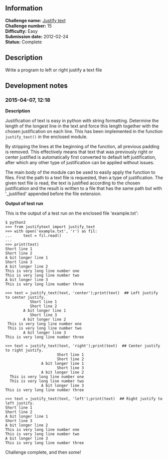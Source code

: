 ## Information

**Challenge name:** [Justify text](http://www.reddit.com/r/dailyprogrammer/comments/q4c34/2242012_challenge_15_easy/)  
**Challenge number:** 15  
**Difficulty:** Easy  
**Submission date:** 2012-02-24  
**Status:** Complete

## Description

Write a program to left or right justify a text file

## Development notes

### 2015-04-07, 12:18

**Description**

Justification of text is easy in python with string formatting. Determine the length of the
longest line in the text and force this length together with the chosen justification on
each line. This has been implemented in the function `justify_text()` in the enclosed module.

By stripping the lines at the beginning of the function, all previous padding is removed.
This effectively means that text that was previously right or center justified is automatically
first converted to default left justification, after which any other type of justification can
be applied without issues.

The main body of the module can be used to easily apply the function to files. First the path
to a text file is requested, then a type of justification. The given text file is read, the text
is justified according to the chosen justification and the result is written to a file that has
the same path but with '_justified' appended before the file extension.

**Output of test run**

This is the output of a test run on the enclosed file 'example.txt':

    $ python3
    >>> from justifytext import justify_text
    >>> with open('example.txt', 'r') as fil:
    ...     text = fil.read()
    ... 
    >>> print(text)
    Short line 1
    Short line 2
    A bit longer line 1
    Short line 3
    A bit longer line 2
    This is very long line number one
    This is very long line number two
    A bit longer line 3
    This is very long line number three

    >>> text = justify_text(text, 'center');print(text)  ## Left justify to center justify.
               Short line 1            
               Short line 2            
            A bit longer line 1        
               Short line 3            
            A bit longer line 2        
     This is very long line number one 
     This is very long line number two 
            A bit longer line 3        
    This is very long line number three
                                       
    >>> text = justify_text(text, 'right');print(text)  ## Center justify to right justify.
                           Short line 1
                           Short line 2
                    A bit longer line 1
                           Short line 3
                    A bit longer line 2
      This is very long line number one
      This is very long line number two
                    A bit longer line 3
    This is very long line number three
                                       
    >>> text = justify_text(text, 'left');print(text)  ## Right justify to left justify.
    Short line 1                       
    Short line 2                       
    A bit longer line 1                
    Short line 3                       
    A bit longer line 2                
    This is very long line number one  
    This is very long line number two  
    A bit longer line 3                
    This is very long line number three
                                       

Challenge complete, and then some!
